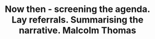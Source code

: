 ---
area: Communication Skills, calgary-cambridge-model
category: 14 - Calgary Cambridge Workshop
title: Now then - screening the agenda. Lay referrals. Summarising the narrative. Malcolm Thomas 
description: Now then - screening the agenda. Lay referrals. Summarising the narrative. Malcolm Thomas 
audio: /assets/audio/14 - Calgary Cambridge Workshop - 14 Now then - screening the agenda. Lay referrals. Summarising the narrative. Malcolm Thomas - MQ.mp3
article: 
www: 
keywords: Calgary, Cambridge, Model
youtube: 
soundcloud: 
---